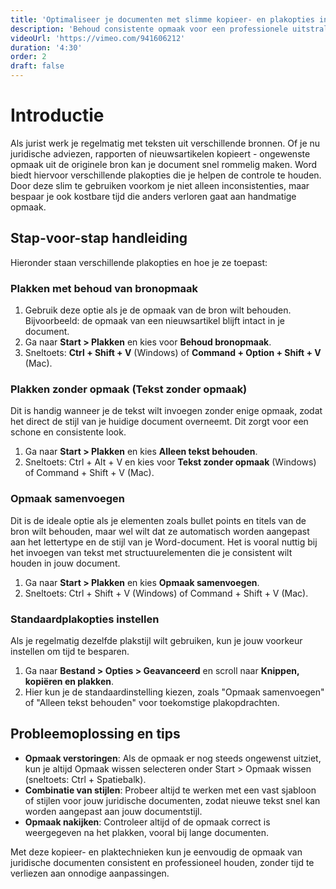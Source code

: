 ```yaml
---
title: 'Optimaliseer je documenten met slimme kopieer- en plakopties in Word'
description: 'Behoud consistente opmaak voor een professionele uitstraling'
videoUrl: 'https://vimeo.com/941606212'
duration: '4:30'
order: 2
draft: false
---
```


# Introductie

Als jurist werk je regelmatig met teksten uit verschillende bronnen. Of je nu juridische adviezen, rapporten of nieuwsartikelen kopieert - ongewenste opmaak uit de originele bron kan je document snel rommelig maken. Word biedt hiervoor verschillende plakopties die je helpen de controle te houden. Door deze slim te gebruiken voorkom je niet alleen inconsistenties, maar bespaar je ook kostbare tijd die anders verloren gaat aan handmatige opmaak.

## Stap-voor-stap handleiding

Hieronder staan verschillende plakopties en hoe je ze toepast:

### Plakken met behoud van bronopmaak

1. Gebruik deze optie als je de opmaak van de bron wilt behouden. Bijvoorbeeld: de opmaak van een nieuwsartikel blijft intact in je document.
2. Ga naar **Start > Plakken** en kies voor **Behoud bronopmaak**.
3. Sneltoets: **Ctrl + Shift + V** (Windows) of **Command + Option + Shift + V** (Mac).

### Plakken zonder opmaak (Tekst zonder opmaak)

Dit is handig wanneer je de tekst wilt invoegen zonder enige opmaak, zodat het direct de stijl van je huidige document overneemt. Dit zorgt voor een schone en consistente look.

1. Ga naar **Start > Plakken** en kies **Alleen tekst behouden**.
2. Sneltoets: Ctrl + Alt + V en kies voor **Tekst zonder opmaak** (Windows) of Command + Shift + V (Mac).

### Opmaak samenvoegen

Dit is de ideale optie als je elementen zoals bullet points en titels van de bron wilt behouden, maar wel wilt dat ze automatisch worden aangepast aan het lettertype en de stijl van je Word-document. Het is vooral nuttig bij het invoegen van tekst met structuurelementen die je consistent wilt houden in jouw document.

1. Ga naar **Start > Plakken** en kies **Opmaak samenvoegen**.
2. Sneltoets: Ctrl + Shift + V (Windows) of Command + Shift + V (Mac).

### Standaardplakopties instellen

Als je regelmatig dezelfde plakstijl wilt gebruiken, kun je jouw voorkeur instellen om tijd te besparen.

1. Ga naar **Bestand > Opties > Geavanceerd** en scroll naar **Knippen, kopiëren en plakken**.
2. Hier kun je de standaardinstelling kiezen, zoals "Opmaak samenvoegen" of "Alleen tekst behouden" voor toekomstige plakopdrachten.

## Probleemoplossing en tips

- **Opmaak verstoringen**: Als de opmaak er nog steeds ongewenst uitziet, kun je altijd Opmaak wissen selecteren onder Start > Opmaak wissen (sneltoets: Ctrl + Spatiebalk).
- **Combinatie van stijlen**: Probeer altijd te werken met een vast sjabloon of stijlen voor jouw juridische documenten, zodat nieuwe tekst snel kan worden aangepast aan jouw documentstijl.
- **Opmaak nakijken**: Controleer altijd of de opmaak correct is weergegeven na het plakken, vooral bij lange documenten.

Met deze kopieer- en plaktechnieken kun je eenvoudig de opmaak van juridische documenten consistent en professioneel houden, zonder tijd te verliezen aan onnodige aanpassingen.